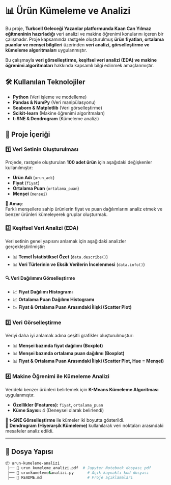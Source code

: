 # 📊 Ürün Kümeleme ve Analizi  

Bu proje, **Turkcell Geleceği Yazanlar platformunda Kaan Can Yılmaz eğitmeninin hazırladığı** veri analizi ve makine öğrenimi konularını içeren bir çalışmadır. Proje kapsamında rastgele oluşturulmuş **ürün fiyatları, ortalama puanlar ve menşei bilgileri** üzerinden **veri analizi, görselleştirme ve kümeleme algoritmaları** uygulanmıştır.  

Bu çalışmayla **veri görselleştirme, keşifsel veri analizi (EDA) ve makine öğrenimi algoritmaları** hakkında kapsamlı bilgi edinmek amaçlanmıştır.  

## 🛠 Kullanılan Teknolojiler  
- **Python** (Veri işleme ve modelleme)  
- **Pandas & NumPy** (Veri manipülasyonu)  
- **Seaborn & Matplotlib** (Veri görselleştirme)  
- **Scikit-learn** (Makine öğrenimi algoritmaları)  
- **t-SNE & Dendrogram** (Kümeleme analizi)  

## 📌 Proje İçeriği  

### 1️⃣ Veri Setinin Oluşturulması  
Projede, rastgele oluşturulan **100 adet ürün** için aşağıdaki değişkenler kullanılmıştır:  
- **Ürün Adı** (`urun_adi`)  
- **Fiyat** (`fiyat`)  
- **Ortalama Puan** (`ortalama_puan`)  
- **Menşei** (`mensei`)  

**📌 Amaç**:  
Farklı menşeilere sahip ürünlerin fiyat ve puan dağılımlarını analiz etmek ve benzer ürünleri kümeleyerek gruplar oluşturmak.  

### 2️⃣ Keşifsel Veri Analizi (EDA)  
Veri setinin genel yapısını anlamak için aşağıdaki analizler gerçekleştirilmiştir:  
- 📊 **Temel İstatistiksel Özet** (`data.describe()`)  
- 📊 **Veri Türlerinin ve Eksik Verilerin İncelenmesi** (`data.info()`)  

#### 🔍 Veri Dağılımını Görselleştirme  
- 📈 **Fiyat Dağılımı Histogramı**  
- 📈 **Ortalama Puan Dağılımı Histogramı**  
- 📉 **Fiyat & Ortalama Puan Arasındaki İlişki (Scatter Plot)**  

### 3️⃣ Veri Görselleştirme  
Veriyi daha iyi anlamak adına çeşitli grafikler oluşturulmuştur:  
- 📊 **Menşei bazında fiyat dağılımı (Boxplot)**  
- 📊 **Menşei bazında ortalama puan dağılımı (Boxplot)**  
- 📊 **Fiyat & Ortalama Puan Arasındaki İlişki (Scatter Plot, Hue = Menşei)**  

### 4️⃣ Makine Öğrenimi ile Kümeleme Analizi  
Verideki benzer ürünleri belirlemek için **K-Means Kümeleme Algoritması** uygulanmıştır.  
- **Özellikler (Features):** `fiyat`, `ortalama_puan`  
- **Küme Sayısı:** 4 (Deneysel olarak belirlendi)  

🚀 **t-SNE Görselleştirme** ile kümeler iki boyutta gösterildi.  
📌 **Dendrogram (Hiyerarşik Kümeleme)** kullanılarak veri noktaları arasındaki mesafeler analiz edildi.  

---

## 📂 Dosya Yapısı  
```bash
📦 urun-kumeleme-analizi  
 ├── 📜 urun_kumeleme_analizi.pdf  # Jupyter Notebook dosyası pdf
 ├── 📜 urunkumeleme&analizi.py      # Açık kaynaklı kod dosyası
 ├── 📜 README.md                    # Proje açıklamaları  
